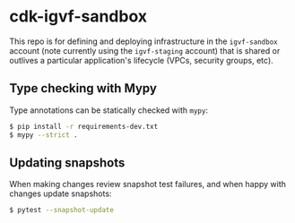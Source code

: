 # cdk-igvf-sandbox
This repo is for defining and deploying infrastructure in the `igvf-sandbox` account (note currently using the `igvf-staging` account) that is shared or outlives a particular application's lifecycle (VPCs, security groups, etc).

## Type checking with Mypy
Type annotations can be statically checked with `mypy`:
```bash
$ pip install -r requirements-dev.txt
$ mypy --strict .
```

## Updating snapshots
When making changes review snapshot test failures, and when happy with changes update snapshots:
```bash
$ pytest --snapshot-update
```
